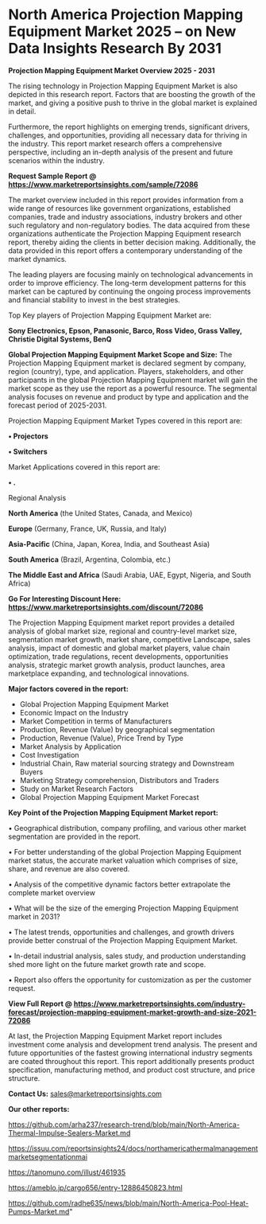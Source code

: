 # North America Projection Mapping Equipment Market 2025 – on New Data Insights Research By 2031

<Strong> Projection Mapping Equipment Market Overview 2025 - 2031</strong>

The rising technology in Projection Mapping Equipment Market is also depicted in this research report. Factors that are boosting the growth of the market, and giving a positive push to thrive in the global market is explained in detail.

Furthermore, the report highlights on emerging trends, significant drivers, challenges, and opportunities, providing all necessary data for thriving in the industry. This report market research offers a comprehensive perspective, including an in-depth analysis of the present and future scenarios within the industry.

<strong>Request Sample Report @ <a href=https://www.marketreportsinsights.com/sample/72086>https://www.marketreportsinsights.com/sample/72086</a></strong>

The market overview included in this report provides information from a wide range of resources like government organizations, established companies, trade and industry associations, industry brokers and other such regulatory and non-regulatory bodies. The data acquired from these organizations authenticate the Projection Mapping Equipment research report, thereby aiding the clients in better decision making. Additionally, the data provided in this report offers a contemporary understanding of the market dynamics.

The leading players are focusing mainly on technological advancements in order to improve efficiency. The long-term development patterns for this market can be captured by continuing the ongoing process improvements and financial stability to invest in the best strategies.

Top Key players of Projection Mapping Equipment Market are:

<strong>Sony Electronics, Epson, Panasonic, Barco, Ross Video, Grass Valley, Christie Digital Systems, BenQ</strong>

<strong><b>Global Projection Mapping Equipment Market Scope and Size:</b></strong>
The Projection Mapping Equipment market is declared segment by company, region (country), type, and application. Players, stakeholders, and other participants in the global Projection Mapping Equipment market will gain the market scope as they use the report as a powerful resource. The segmental analysis focuses on revenue and product by type and application and the forecast period of 2025-2031.

Projection Mapping Equipment Market Types covered in this report are:

<strong>• Projectors

• Switchers</strong>

Market Applications covered in this report are:

<strong>• .</strong> 

Regional Analysis

<strong>North America</strong> (the United States, Canada, and Mexico)

<strong>Europe</strong> (Germany, France, UK, Russia, and Italy)

<strong>Asia-Pacific</strong> (China, Japan, Korea, India, and Southeast Asia)

<strong>South America</strong> (Brazil, Argentina, Colombia, etc.)

<strong>The Middle East and Africa</strong> (Saudi Arabia, UAE, Egypt, Nigeria, and South Africa)

<strong>Go For Interesting Discount Here: <a href=https://www.marketreportsinsights.com/discount/72086>https://www.marketreportsinsights.com/discount/72086</a></strong>

The Projection Mapping Equipment market report provides a detailed analysis of global market size, regional and country-level market size, segmentation market growth, market share, competitive Landscape, sales analysis, impact of domestic and global market players, value chain optimization, trade regulations, recent developments, opportunities analysis, strategic market growth analysis, product launches, area marketplace expanding, and technological innovations.

<strong><b>Major factors covered in the report:</b></strong>
<ul>
  <li>Global Projection Mapping Equipment Market </li>
  <li>Economic Impact on the Industry</li>
  <li>Market Competition in terms of Manufacturers</li>
  <li>Production, Revenue (Value) by geographical segmentation</li>
  <li>Production, Revenue (Value), Price Trend by Type</li>
  <li>Market Analysis by Application</li>
  <li>Cost Investigation</li>
  <li>Industrial Chain, Raw material sourcing strategy and Downstream Buyers</li>
  <li>Marketing Strategy comprehension, Distributors and Traders</li>
  <li>Study on Market Research Factors</li>
  <li>Global Projection Mapping Equipment Market Forecast</li>
</ul>

<strong><b>Key Point of the Projection Mapping Equipment Market report:</b></strong>

• Geographical distribution, company profiling, and various other market segmentation are provided in the report.

• For better understanding of the global Projection Mapping Equipment market status, the accurate market valuation which comprises of size, share, and revenue are also covered.

• Analysis of the competitive dynamic factors better extrapolate the complete market overview

• What will be the size of the emerging Projection Mapping Equipment market in 2031?

• The latest trends, opportunities and challenges, and growth drivers provide better construal of the Projection Mapping Equipment Market.

• In-detail industrial analysis, sales study, and production understanding shed more light on the future market growth rate and scope.

• Report also offers the opportunity for customization as per the customer request.

<strong><b>View Full Report @ <a href=https://www.marketreportsinsights.com/industry-forecast/projection-mapping-equipment-market-growth-and-size-2021-72086>https://www.marketreportsinsights.com/industry-forecast/projection-mapping-equipment-market-growth-and-size-2021-72086</a></b></strong>


At last, the Projection Mapping Equipment Market report includes investment come analysis and development trend analysis. The present and future opportunities of the fastest growing international industry segments are coated throughout this report. This report additionally presents product specification, manufacturing method, and product cost structure, and price structure.

<strong>Contact Us:</strong>
sales@marketreportsinsights.com

<strong>Our other reports:</strong>

<a href=https://github.com/arha237/research-trend/blob/main/North-America-Thermal-Impulse-Sealers-Market.md>https://github.com/arha237/research-trend/blob/main/North-America-Thermal-Impulse-Sealers-Market.md</a>

<a href=https://issuu.com/reportsinsights24/docs/northamericathermalmanagementmarketsegmentationmai>https://issuu.com/reportsinsights24/docs/northamericathermalmanagementmarketsegmentationmai</a>

<a href=https://tanomuno.com/illust/461935>https://tanomuno.com/illust/461935</a>

<a href=https://ameblo.jp/cargo656/entry-12886450823.html>https://ameblo.jp/cargo656/entry-12886450823.html</a>

<a href=https://github.com/radhe635/news/blob/main/North-America-Pool-Heat-Pumps-Market.md>https://github.com/radhe635/news/blob/main/North-America-Pool-Heat-Pumps-Market.md</a>"
